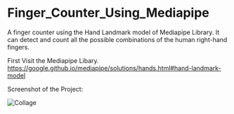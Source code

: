 
# Finger_Counter_Using_Mediapipe
 A finger counter using the Hand Landmark model of Mediapipe Library. It can detect and count all the possible combinations of the human right-hand fingers.

First Visit the Mediapipe Libary. https://google.github.io/mediapipe/solutions/hands.html#hand-landmark-model

Screenshot of the Project:

![Collage](https://user-images.githubusercontent.com/28311232/118038965-98325f80-b391-11eb-8a5e-179f609bdfa9.JPG)


 

